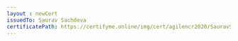 ```yaml
--- 
layout : newCert 
issuedTo: Saurav Sachdeva 
certificatePath: https://certifyme.online/img/cert/agilencr2020/SauravSachdeva_8ce25.png
--- 
```

